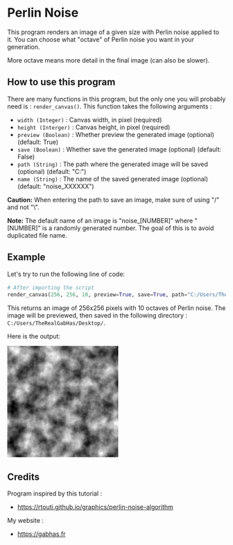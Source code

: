 # Perlin Noise

This program renders an image of a given size with Perlin noise applied to it.
You can choose what "octave" of Perlin noise you want in your generation.

More octave means more detail in the final image (can also be slower).


## How to use this program

There are many functions in this program, but the only one you will probably need is : `render_canvas()`.
This function takes the following arguments :
- `width (Integer)` : Canvas width, in pixel (required)
- `height (Interger)` : Canvas height, in pixel (required)
- `preview (Boolean)` : Whether preview the generated image (optional) (default: True)
- `save (Boolean)` : Whether save the generated image (optional) (default: False)
- `path (String)` : The path where the generated image will be saved (optional) (default: "C:")
- `name (String)` : The name of the saved generated image (optional) (default: "noise_XXXXXX")


**Caution:** When entering the path to save an image, make sure of using "/" and not "\\".


**Note:**
The default name of an image is "noise_[NUMBER]" where "[NUMBER]" is a randomly generated number.
The goal of this is to avoid duplicated file name.

## Example

Let's try to run the following line of code:

```python
# After importing the script
render_canvas(256, 256, 10, preview=True, save=True, path="C:/Users/TheRealGabHas/Desktop/")
```
This returns an image of 256x256 pixels with 10 octaves of Perlin noise.
The image will be previewed, then saved in the following directory : `C:/Users/TheRealGabHas/Desktop/`.

Here is the output:

![Example](example.png)

## Credits

Program inspired by this tutorial :
- https://rtouti.github.io/graphics/perlin-noise-algorithm

My website :
- https://gabhas.fr